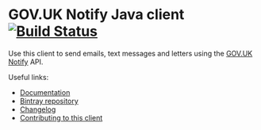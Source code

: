 # GOV.UK Notify Java client [![Build Status](https://travis-ci.org/alphagov/notifications-java-client.svg?branch=master)](https://travis-ci.org/alphagov/notifications-java-client)

Use this client to send emails, text messages and letters using the [GOV.UK Notify](https://www.notifications.service.gov.uk) API.

Useful links:

- [Documentation](https://docs.notifications.service.gov.uk/java.html)
- [Bintray repository](https://bintray.com/gov-uk-notify)
- [Changelog](https://github.com/alphagov/notifications-java-client/blob/master/CHANGELOG.md)
- [Contributing to this client](https://github.com/alphagov/notifications-java-client/blob/master/CONTRIBUTING.md)

